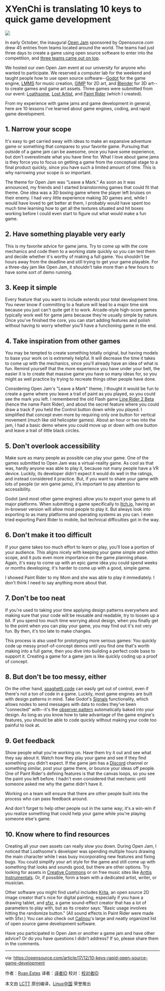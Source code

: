 XYenChi is translating
10 keys to quick game development
======
![](https://opensource.com/sites/default/files/styles/image-full-size/public/lead-images/computer_keyboard_laptop_development_code_woman.png?itok=vbYz6jjb)

In early October, the inaugural [Open Jam][1] sponsored by Opensource.com drew 45 entries from teams located around the world. The teams had just three days to create a game using open source software to enter into the competition, and [three teams came out on top][2].

We hosted our own Open Jam event at our university for anyone who wanted to participate. We reserved a computer lab for the weekend and taught people how to use open source software--[Godot][3] for the game engine, [LMMS][4] for music creation, [GIMP][5] for 2D art, and [Blender][6] for 3D art--to create games and game art assets. Three games were submitted from our event: [Loathsome][7], [Lost Artist][8], and [Paint Rider][9] (which I created).

From my experience with game jams and game development in general, here are 10 lessons I've learned about game engines, coding, and rapid game development.

## 1\. Narrow your scope

It's easy to get carried away with ideas to make an expansive adventure game or something that compares to your favorite game. Pursuing that outside of a game jam can be awesome, once you have some experience, but don't overestimate what you have time for. What I love about game jams is they force you to focus on getting a game from the conceptual stage to a final product quickly, since you have such a limited amount of time. This is why narrowing your scope is so important.

The theme for Open Jam was "Leave a Mark." As soon as it was announced, my friends and I started brainstorming games that could fit that theme. One idea was a 3D boxing game where the player left bruises on their enemy. I had very little experience making 3D games and, while I would have loved to get better at them, I probably would have spent too much time learning how to get all the textures situated and hit boxes working before I could even start to figure out what would make a fun game.

## 2\. Have something playable very early

This is my favorite advice for game jams. Try to come up with the core mechanics and code them to a working state quickly so you can test them and decide whether it's worthy of making a full game. You shouldn't be hours away from the deadline and still trying to get your game playable. For a three-day jam like Open Jam, it shouldn't take more than a few hours to have some sort of demo running.

## 3\. Keep it simple

Every feature that you want to include extends your total development time. You never know if committing to a feature will lead to a major time sink because you just can't quite get it to work. Arcade-style high-score games typically work well for game jams because they're usually simple by nature. Once you've finished the core, you can start adding features and polish without having to worry whether you'll have a functioning game in the end.

## 4\. Take inspiration from other games

You may be tempted to create something totally original, but having models to base your work on is extremely helpful. It will decrease the time it takes to come up with the mechanics, since you'll already have an idea of what is fun. Remind yourself that the more experience you have under your belt, the easier it is to create that massive game you have so many ideas for, so you might as well practice by trying to recreate things other people have done.

Considering Open Jam's "Leave a Mark" theme, I thought it would be fun to create a game where you leave a trail of paint as you played, so you could see the mark you left. I remembered the old Flash game [Line Rider 2 Beta][10] (hence the name Paint Rider), and about the secret feature where you could draw a track if you held the Control button down while you played. I simplified that concept even more by requiring only one button for vertical movement (much like old helicopter games). About an hour or two into the jam, I had a basic demo where you could move up or down with one button and leave a trail of little black circles.

## 5\. Don't overlook accessibility

Make sure as many people as possible can play your game. One of the games submitted to Open Jam was a virtual-reality game. As cool as that was, hardly anyone was able to play it, because not many people have a VR device. Luckily, its developer didn't expect it would do well in the ratings, and instead considered it practice. But, if you want to share your game with lots of people (or win game jams), it's important to pay attention to accessibility.

Godot (and most other game engines) allow you to export your game to all major platforms. When submitting a game specifically to [Itch.io][11], having an in-browser version will allow most people to play it. But always look into exporting to as many platforms and operating systems as you can. I even tried exporting Paint Rider to mobile, but technical difficulties got in the way.

## 6\. Don't make it too difficult

If your game takes too much effort to learn or play, you'll lose a portion of your audience. This aligns nicely with keeping your game simple and within scope, and it puts even more importance on the game planning phase. Again, it's easy to come up with an epic game idea you could spend weeks or months developing; it's harder to come up with a good, simple game.

I showed Paint Rider to my Mom and she was able to play it immediately. I don't think I need to say anything more about that.

## 7\. Don't be too neat

If you're used to taking your time applying design patterns everywhere and making sure that your code will be reusable and readable, try to loosen up a bit. If you spend too much time worrying about design, when you finally get to the point when you can play your game, you may find out it's not very fun. By then, it's too late to make changes.

This process is also used for prototyping more serious games: You quickly code up messy proof-of-concept demos until you find one that's worth making into a full game, then you dive into building a perfect code base to support it. Creating a game for a game jam is like quickly coding up a proof of concept.

## 8\. But don't be too messy, either

On the other hand, [spaghetti code][12] can easily get out of control, even if there's not a ton of code in a game. Luckily, most game engines are built with design patterns in mind. Take Godot's [Signals][13] functionality, which allows nodes to send messages with data to nodes they've been "connected" with--it's the [observer pattern][14] automatically baked into your design. As long as you know how to take advantage of the game engine's features, you should be able to code quickly without making your code too painful to look at.

## 9\. Get feedback

Show people what you're working on. Have them try it out and see what they say about it. Watch how they play your game and see if they find something you didn't expect. If the game jam has a [Discord][15] channel or something similar, post your game there, or bounce your ideas off people. One of Paint Rider's defining features is that the canvas loops, so you see the paint you left before. I hadn't even considered that mechanic until someone asked me why the game didn't have it.

Working on a team will ensure that there are other people built into the process who can pass feedback around.

And don't forget to help other people out in the same way; it's a win-win if you realize something that could help your game while you're playing someone else's game.

## 10\. Know where to find resources

Creating all your own assets can really slow you down. During Open Jam, I noticed that Loathsome's developer was spending multiple hours drawing the main character while I was busy incorporating new features and fixing bugs. You could simplify your art style for the game and still come up with something that looks and sounds good, but there are other options. Try looking for assets in [Creative Commons][16] or on free music sites like [Anttis Instrumentals][17]. Or, if possible, form a team with a dedicated artist, writer, or musician.

Other software you might find useful includes [Krita][18], an open source 2D image creator that's nice for digital painting, especially if you have a drawing tablet, and [sfxr][19], a game sound-effect creator that has a lot of parameters to play with, but as its creator says: "Basic usage involves hitting the randomize button." (All sound effects in Paint Rider were made with Sfxr.) You can also check out [Calinou][20]'s large and neatly organized list of open source game development software.

Have you participated in Open Jam or another a game jam and have other advice? Or do you have questions I didn't address? If so, please share them in the comments.

--------------------------------------------------------------------------------

via: https://opensource.com/article/17/12/10-keys-rapid-open-source-game-development

作者：[Ryan Estes][a]
译者：[译者ID](https://github.com/译者ID)
校对：[校对者ID](https://github.com/校对者ID)

本文由 [LCTT](https://github.com/LCTT/TranslateProject) 原创编译，[Linux中国](https://linux.cn/) 荣誉推出

[a]:https://opensource.com/users/figytuna
[1]:https://itch.io/jam/open-jam-1
[2]:https://opensource.com/article/17/11/open-jam
[3]:https://godotengine.org/
[4]:https://lmms.io/
[5]:https://www.gimp.org/
[6]:https://www.blender.org/
[7]:https://astropippin.itch.io/loathsome
[8]:https://masonraus.itch.io/lost-artist
[9]:https://figytuna.itch.io/paint-rider
[10]:http://www.andkon.com/arcade/racing/lineriderbeta2/
[11]:https://itch.io/
[12]:https://en.wikipedia.org/wiki/Spaghetti_code
[13]:http://kidscancode.org/blog/2017/03/godot_101_07/
[14]:https://en.wikipedia.org/wiki/Observer_pattern
[15]:https://discordapp.com/
[16]:https://creativecommons.org/
[17]:http://www.soundclick.com/bands/default.cfm?bandID=1277008
[18]:https://krita.org/en/
[19]:http://www.drpetter.se/project_sfxr.html
[20]:https://notabug.org/Calinou/awesome-gamedev/src/master/README.md
